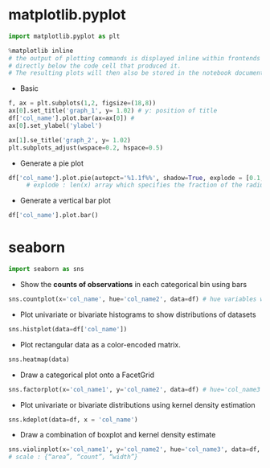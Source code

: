 # matplotlib.pyplot 
```Python
import matplotlib.pyplot as plt

%matplotlib inline 
# the output of plotting commands is displayed inline within frontends like the Jupyter notebook, 
# directly below the code cell that produced it. 
# The resulting plots will then also be stored in the notebook document.
```
- Basic
```Python
f, ax = plt.subplots(1,2, figsize=(18,8))
ax[0].set_title('graph_1', y= 1.02) # y: position of title
df['col_name'].plot.bar(ax=ax[0]) #  
ax[0].set_ylabel('ylabel')

ax[1].se_title('graph_2', y= 1.02)
plt.subplots_adjust(wspace=0.2, hspace=0.5)
```

- Generate a pie plot
```Python
df['col_name'].plot.pie(autopct='%1.1f%%', shadow=True, explode = [0.1, 0.1, 0.1, 0.1] )  
     # explode : len(x) array which specifies the fraction of the radius with which to offset each wedge 
```
- Generate a vertical bar plot
```Python
df['col_name'].plot.bar()
```

# seaborn
```Python
import seaborn as sns
```

- Show the **counts of observations** in each categorical bin using bars
```Python
sns.countplot(x='col_name', hue='col_name2', data=df) # hue variables will determine how the data are plotted.
```
- Plot univariate or bivariate histograms to show distributions of datasets
```Python
sns.histplot(data=df['col_name']) 
```

- Plot rectangular data as a color-encoded matrix.
```Python
sns.heatmap(data)
```


- Draw a categorical plot onto a FacetGrid
```Python
sns.factorplot(x='col_name1', y='col_name2', data=df) # hue='col_name3', col='col_name3'
```

- Plot univariate or bivariate distributions using kernel density estimation
```Python
sns.kdeplot(data=df, x = 'col_name')
```
- Draw a combination of boxplot and kernel density estimate
```Python
sns.violinplot(x='col_name1', y='col_name2', hue='col_name3', data=df, scale='count', split=True) 
# scale : {“area”, “count”, “width”}
```
